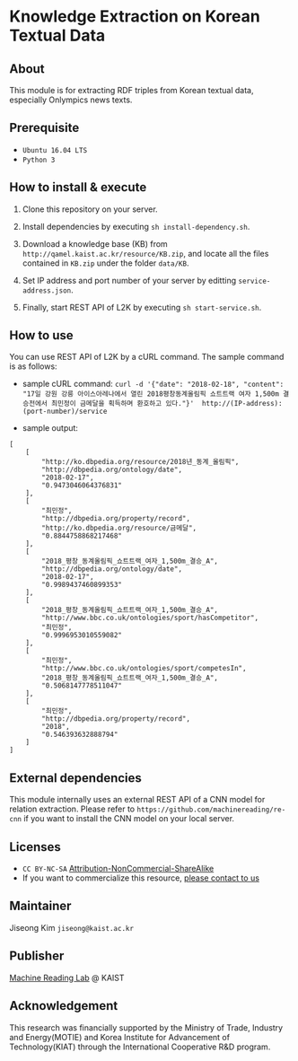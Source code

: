 # Knowledge Extraction on Korean Textual Data

## About
This module is for extracting RDF triples from Korean textual data, especially Onlympics news texts.

## Prerequisite
* `Ubuntu 16.04 LTS`
* `Python 3`

## How to install & execute
1. Clone this repository on your server.

2. Install dependencies by executing `sh install-dependency.sh`.

3. Download a knowledge base (KB) from `http://qamel.kaist.ac.kr/resource/KB.zip`, and locate all the files contained in `KB.zip` under the folder `data/KB`.

4. Set IP address and port number of your server by editting `service-address.json`.

5. Finally, start REST API of L2K by executing `sh start-service.sh`.

## How to use
You can use REST API of L2K by a cURL command. The sample command is as follows:

- sample cURL command: `curl -d '{"date": "2018-02-18", "content": "17일 강원 강릉 아이스아레나에서 열린 2018평창동계올림픽 쇼트트랙 여자 1,500m 결승전에서 최민정이 금메달을 획득하며 환호하고 있다."}'  http://(IP-address):(port-number)/service`

- sample output: 
```
[
    [
        "http://ko.dbpedia.org/resource/2018년_동계_올림픽",
        "http://dbpedia.org/ontology/date",
        "2018-02-17",
        "0.9473046064376831"
    ],
    [
        "최민정",
        "http://dbpedia.org/property/record",
        "http://ko.dbpedia.org/resource/금메달",
        "0.8844758868217468"
    ],
    [
        "2018_평창_동계올림픽_쇼트트랙_여자_1,500m_결승_A",
        "http://dbpedia.org/ontology/date",
        "2018-02-17",
        "0.9989437460899353"
    ],
    [
        "2018_평창_동계올림픽_쇼트트랙_여자_1,500m_결승_A",
        "http://www.bbc.co.uk/ontologies/sport/hasCompetitor",
        "최민정",
        "0.9996953010559082"
    ],
    [
        "최민정",
        "http://www.bbc.co.uk/ontologies/sport/competesIn",
        "2018_평창_동계올림픽_쇼트트랙_여자_1,500m_결승_A",
        "0.5068147778511047"
    ],
    [
        "최민정",
        "http://dbpedia.org/property/record",
        "2018",
        "0.546393632888794"
    ]
]
```

## External dependencies
This module internally uses an external REST API of a CNN model for relation extraction. Please refer to `https://github.com/machinereading/re-cnn` if you want to install the CNN model on your local server.

## Licenses
* `CC BY-NC-SA` [Attribution-NonCommercial-ShareAlike](https://creativecommons.org/licenses/by-nc-sa/2.0/)
* If you want to commercialize this resource, [please contact to us](http://mrlab.kaist.ac.kr/contact)

## Maintainer
Jiseong Kim `jiseong@kaist.ac.kr`

## Publisher
[Machine Reading Lab](http://mrlab.kaist.ac.kr/) @ KAIST

## Acknowledgement
This research was financially supported by the Ministry of Trade, Industry and Energy(MOTIE) and Korea Institute for Advancement of Technology(KIAT) through the International Cooperative R&D program.